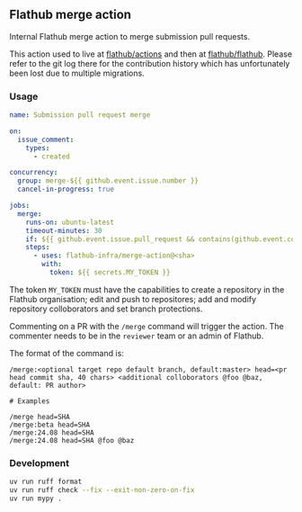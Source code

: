 ## Flathub merge action

Internal Flathub merge action to merge submission pull requests.

This action used to live at [flathub/actions](https://github.com/flathub/actions/blob/master/merge/entrypoint.py)
and then at [flathub/flathub](https://github.com/flathub/flathub/tree/4b4880054ef9a5d0769ec81618784ef41c243b19/.github/actions/merge).
Please refer to the git log there for the contribution history which
has unfortunately been lost due to multiple migrations.

### Usage

```yaml
name: Submission pull request merge

on:
  issue_comment:
    types:
      - created

concurrency:
  group: merge-${{ github.event.issue.number }}
  cancel-in-progress: true

jobs:
  merge:
    runs-on: ubuntu-latest
    timeout-minutes: 30
    if: ${{ github.event.issue.pull_request && contains(github.event.comment.body, '/merge') }}
    steps:
      - uses: flathub-infra/merge-action@<sha>
        with:
          token: ${{ secrets.MY_TOKEN }}
```

The token `MY_TOKEN` must have the capabilities to create a repository
in the Flathub organisation; edit and push to repositores; add and
modify repository colloborators and set branch protections.

Commenting on a PR with the `/merge` command will trigger the action.
The commenter needs to be in the `reviewer` team or an admin of Flathub.

The format of the command is:

```
/merge:<optional target repo default branch, default:master> head=<pr head commit sha, 40 chars> <additional colloborators @foo @baz, default: PR author>

# Examples

/merge head=SHA
/merge:beta head=SHA
/merge:24.08 head=SHA
/merge:24.08 head=SHA @foo @baz
```

### Development

```sh
uv run ruff format
uv run ruff check --fix --exit-non-zero-on-fix
uv run mypy .
```
